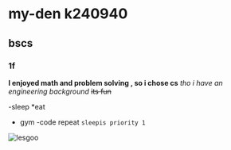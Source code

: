 # my-den k240940
## bscs
### 1f

**I enjoyed math and problem solving , so i chose cs**
_tho i have an engineering background_
~~its fun~~


-sleep
*eat
+ gym 
-code repeat
```sleepis priority 1```


![lesgoo](https://encrypted-tbn0.gstatic.com/images?q=tbn:ANd9GcQCKCxvZRlVyuACp33wqwTZNo9FiY2E4Mv2-Bf0bhPfcaJHl4sfTNO-vtjVTSL9FRxgw_w&usqp=CAU)

